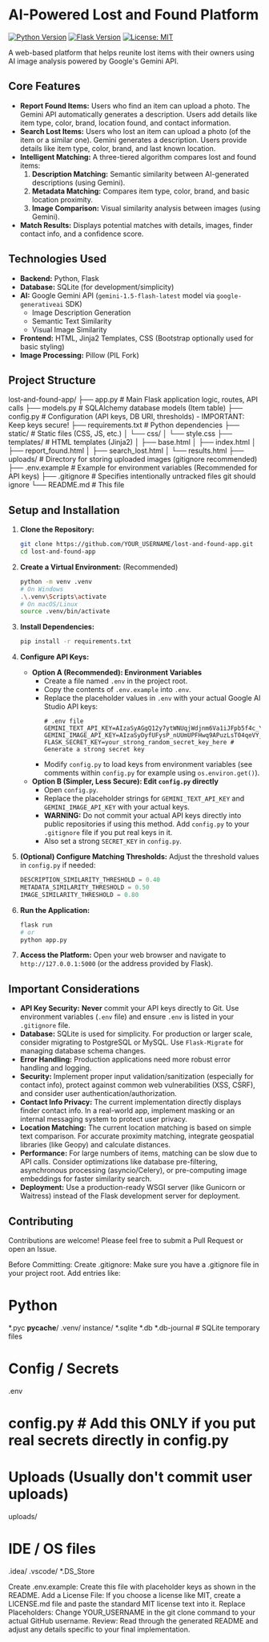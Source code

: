 # AI-Powered Lost and Found Platform

[![Python Version](https://img.shields.io/badge/python-3.9%2B-blue.svg)](https://www.python.org/)
[![Flask Version](https://img.shields.io/badge/flask-3.0.x-orange.svg)](https://flask.palletsprojects.com/)
[![License: MIT](https://img.shields.io/badge/License-MIT-yellow.svg)](https://opensource.org/licenses/MIT) <!-- Choose appropriate license -->

A web-based platform that helps reunite lost items with their owners using AI image analysis powered by Google's Gemini API.

## Core Features

*   **Report Found Items:** Users who find an item can upload a photo. The Gemini API automatically generates a description. Users add details like item type, color, brand, location found, and contact information.
*   **Search Lost Items:** Users who lost an item can upload a photo (of the item or a similar one). Gemini generates a description. Users provide details like item type, color, brand, and last known location.
*   **Intelligent Matching:** A three-tiered algorithm compares lost and found items:
    1.  **Description Matching:** Semantic similarity between AI-generated descriptions (using Gemini).
    2.  **Metadata Matching:** Compares item type, color, brand, and basic location proximity.
    3.  **Image Comparison:** Visual similarity analysis between images (using Gemini).
*   **Match Results:** Displays potential matches with details, images, finder contact info, and a confidence score.

## Technologies Used

*   **Backend:** Python, Flask
*   **Database:** SQLite (for development/simplicity)
*   **AI:** Google Gemini API (`gemini-1.5-flash-latest` model via `google-generativeai` SDK)
    *   Image Description Generation
    *   Semantic Text Similarity
    *   Visual Image Similarity
*   **Frontend:** HTML, Jinja2 Templates, CSS (Bootstrap optionally used for basic styling)
*   **Image Processing:** Pillow (PIL Fork)

## Project Structure
lost-and-found-app/
├── app.py # Main Flask application logic, routes, API calls
├── models.py # SQLAlchemy database models (Item table)
├── config.py # Configuration (API keys, DB URI, thresholds) - IMPORTANT: Keep keys secure!
├── requirements.txt # Python dependencies
├── static/ # Static files (CSS, JS, etc.)
│ └── css/
│ └── style.css
├── templates/ # HTML templates (Jinja2)
│ ├── base.html
│ ├── index.html
│ ├── report_found.html
│ ├── search_lost.html
│ └── results.html
├── uploads/ # Directory for storing uploaded images (gitignore recommended)
├── .env.example # Example for environment variables (Recommended for API keys)
├── .gitignore # Specifies intentionally untracked files git should ignore
└── README.md # This file
## Setup and Installation

1.  **Clone the Repository:**
    ```bash
    git clone https://github.com/YOUR_USERNAME/lost-and-found-app.git
    cd lost-and-found-app
    ```

2.  **Create a Virtual Environment:** (Recommended)
    ```bash
    python -m venv .venv
    # On Windows
    .\.venv\Scripts\activate
    # On macOS/Linux
    source .venv/bin/activate
    ```

3.  **Install Dependencies:**
    ```bash
    pip install -r requirements.txt
    ```

4.  **Configure API Keys:**
    *   **Option A (Recommended): Environment Variables**
        *   Create a file named `.env` in the project root.
        *   Copy the contents of `.env.example` into `.env`.
        *   Replace the placeholder values in `.env` with your actual Google AI Studio API keys:
            ```dotenv
            # .env file
            GEMINI_TEXT_API_KEY=AIzaSyAGgQ12y7ytWNUqjWdjnm6Va1iJFpb5f4c_YOUR_REAL_KEY
            GEMINI_IMAGE_API_KEY=AIzaSyDyfUFysP_nUUmUPFHwq9APuzLsT04qeVY_YOUR_REAL_KEY
            FLASK_SECRET_KEY=your_strong_random_secret_key_here # Generate a strong secret key
            ```
        *   Modify `config.py` to load keys from environment variables (see comments within `config.py` for example using `os.environ.get()`).
    *   **Option B (Simpler, Less Secure): Edit `config.py` directly**
        *   Open `config.py`.
        *   Replace the placeholder strings for `GEMINI_TEXT_API_KEY` and `GEMINI_IMAGE_API_KEY` with your actual keys.
        *   **WARNING:** Do not commit your actual API keys directly into public repositories if using this method. Add `config.py` to your `.gitignore` file if you put real keys in it.
        *   Also set a strong `SECRET_KEY` in `config.py`.

5.  **(Optional) Configure Matching Thresholds:** Adjust the threshold values in `config.py` if needed:
    ```python
    DESCRIPTION_SIMILARITY_THRESHOLD = 0.40
    METADATA_SIMILARITY_THRESHOLD = 0.50
    IMAGE_SIMILARITY_THRESHOLD = 0.80
    ```

6.  **Run the Application:**
    ```bash
    flask run
    # or
    python app.py
    ```

7.  **Access the Platform:** Open your web browser and navigate to `http://127.0.0.1:5000` (or the address provided by Flask).

## Important Considerations

*   **API Key Security:** **Never** commit your API keys directly to Git. Use environment variables (`.env` file) and ensure `.env` is listed in your `.gitignore` file.
*   **Database:** SQLite is used for simplicity. For production or larger scale, consider migrating to PostgreSQL or MySQL. Use `Flask-Migrate` for managing database schema changes.
*   **Error Handling:** Production applications need more robust error handling and logging.
*   **Security:** Implement proper input validation/sanitization (especially for contact info), protect against common web vulnerabilities (XSS, CSRF), and consider user authentication/authorization.
*   **Contact Info Privacy:** The current implementation directly displays finder contact info. In a real-world app, implement masking or an internal messaging system to protect user privacy.
*   **Location Matching:** The current location matching is based on simple text comparison. For accurate proximity matching, integrate geospatial libraries (like Geopy) and calculate distances.
*   **Performance:** For large numbers of items, matching can be slow due to API calls. Consider optimizations like database pre-filtering, asynchronous processing (asyncio/Celery), or pre-computing image embeddings for faster similarity search.
*   **Deployment:** Use a production-ready WSGI server (like Gunicorn or Waitress) instead of the Flask development server for deployment.

## Contributing

Contributions are welcome! Please feel free to submit a Pull Request or open an Issue.

Before Committing:
Create .gitignore: Make sure you have a .gitignore file in your project root. Add entries like:
# Python
*.pyc
__pycache__/
.venv/
instance/
*.sqlite
*.db
*.db-journal # SQLite temporary files

# Config / Secrets
.env
# config.py # Add this ONLY if you put real secrets directly in config.py

# Uploads (Usually don't commit user uploads)
uploads/

# IDE / OS files
.idea/
.vscode/
*.DS_Store

Create .env.example: Create this file with placeholder keys as shown in the README.
Add a License File: If you choose a license like MIT, create a LICENSE.md file and paste the standard MIT license text into it.
Replace Placeholders: Change YOUR_USERNAME in the git clone command to your actual GitHub username.
Review: Read through the generated README and adjust any details specific to your final implementation.
